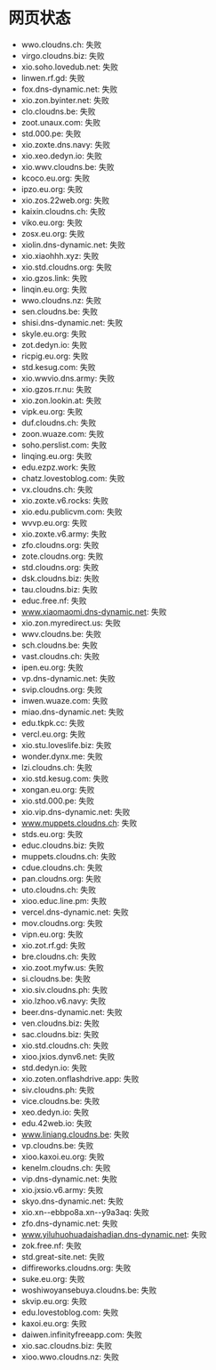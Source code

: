 # 网页状态
- wwo.cloudns.ch: 失败
- virgo.cloudns.biz: 失败
- xio.soho.lovedub.net: 失败
- linwen.rf.gd: 失败
- fox.dns-dynamic.net: 失败
- xio.zon.byinter.net: 失败
- clo.cloudns.be: 失败
- zoot.unaux.com: 失败
- std.000.pe: 失败
- xio.zoxte.dns.navy: 失败
- xio.xeo.dedyn.io: 失败
- xio.wwv.cloudns.be: 失败
- kcoco.eu.org: 失败
- ipzo.eu.org: 失败
- xio.zos.22web.org: 失败
- kaixin.cloudns.ch: 失败
- viko.eu.org: 失败
- zosx.eu.org: 失败
- xiolin.dns-dynamic.net: 失败
- xio.xiaohhh.xyz: 失败
- xio.std.cloudns.org: 失败
- xio.gzos.link: 失败
- linqin.eu.org: 失败
- wwo.cloudns.nz: 失败
- sen.cloudns.be: 失败
- shisi.dns-dynamic.net: 失败
- skyle.eu.org: 失败
- zot.dedyn.io: 失败
- ricpig.eu.org: 失败
- std.kesug.com: 失败
- xio.wwvio.dns.army: 失败
- xio.gzos.rr.nu: 失败
- xio.zon.lookin.at: 失败
- vipk.eu.org: 失败
- duf.cloudns.ch: 失败
- zoon.wuaze.com: 失败
- soho.perslist.com: 失败
- linqing.eu.org: 失败
- edu.ezpz.work: 失败
- chatz.lovestoblog.com: 失败
- vx.cloudns.ch: 失败
- xio.zoxte.v6.rocks: 失败
- xio.edu.publicvm.com: 失败
- wvvp.eu.org: 失败
- xio.zoxte.v6.army: 失败
- zfo.cloudns.org: 失败
- zote.cloudns.org: 失败
- std.cloudns.org: 失败
- dsk.cloudns.biz: 失败
- tau.cloudns.biz: 失败
- educ.free.nf: 失败
- www.xiaomaomi.dns-dynamic.net: 失败
- xio.zon.myredirect.us: 失败
- wwv.cloudns.be: 失败
- sch.cloudns.be: 失败
- vast.cloudns.ch: 失败
- ipen.eu.org: 失败
- vp.dns-dynamic.net: 失败
- svip.cloudns.org: 失败
- inwen.wuaze.com: 失败
- miao.dns-dynamic.net: 失败
- edu.tkpk.cc: 失败
- vercl.eu.org: 失败
- xio.stu.loveslife.biz: 失败
- wonder.dynx.me: 失败
- lzi.cloudns.ch: 失败
- xio.std.kesug.com: 失败
- xongan.eu.org: 失败
- xio.std.000.pe: 失败
- xio.vip.dns-dynamic.net: 失败
- www.muppets.cloudns.ch: 失败
- stds.eu.org: 失败
- educ.cloudns.biz: 失败
- muppets.cloudns.ch: 失败
- cdue.cloudns.ch: 失败
- pan.cloudns.org: 失败
- uto.cloudns.ch: 失败
- xioo.educ.line.pm: 失败
- vercel.dns-dynamic.net: 失败
- mov.cloudns.org: 失败
- vipn.eu.org: 失败
- xio.zot.rf.gd: 失败
- bre.cloudns.ch: 失败
- xio.zoot.myfw.us: 失败
- si.cloudns.be: 失败
- xio.siv.cloudns.ph: 失败
- xio.lzhoo.v6.navy: 失败
- beer.dns-dynamic.net: 失败
- ven.cloudns.biz: 失败
- sac.cloudns.biz: 失败
- xio.std.cloudns.ch: 失败
- xioo.jxios.dynv6.net: 失败
- std.dedyn.io: 失败
- xio.zoten.onflashdrive.app: 失败
- siv.cloudns.ph: 失败
- vice.cloudns.be: 失败
- xeo.dedyn.io: 失败
- edu.42web.io: 失败
- www.liniang.cloudns.be: 失败
- vp.cloudns.be: 失败
- xioo.kaxoi.eu.org: 失败
- kenelm.cloudns.ch: 失败
- vip.dns-dynamic.net: 失败
- xio.jxsio.v6.army: 失败
- skyo.dns-dynamic.net: 失败
- xio.xn--ebbpo8a.xn--y9a3aq: 失败
- zfo.dns-dynamic.net: 失败
- www.yiluhuohuadaishadian.dns-dynamic.net: 失败
- zok.free.nf: 失败
- std.great-site.net: 失败
- diffireworks.cloudns.org: 失败
- suke.eu.org: 失败
- woshiwoyansebuya.cloudns.be: 失败
- skvip.eu.org: 失败
- edu.lovestoblog.com: 失败
- kaxoi.eu.org: 失败
- daiwen.infinityfreeapp.com: 失败
- xio.sac.cloudns.biz: 失败
- xioo.wwo.cloudns.nz: 失败
